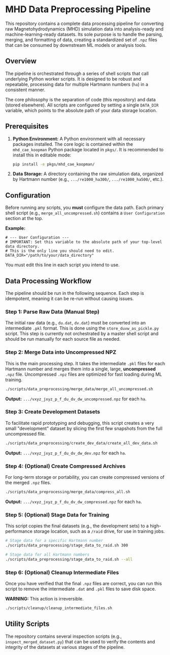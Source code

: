 # MHD Data Preprocessing Pipeline

This repository contains a complete data processing pipeline for converting raw Magnetohydrodynamics (MHD) simulation data into analysis-ready and machine-learning-ready datasets. Its sole purpose is to handle the parsing, merging, and formatting of data, creating a standardized set of `.npz` files that can be consumed by downstream ML models or analysis tools.

## Overview

The pipeline is orchestrated through a series of shell scripts that call underlying Python worker scripts. It is designed to be robust and repeatable, processing data for multiple Hartmann numbers (`ha`) in a consistent manner.

The core philosophy is the separation of code (this repository) and data (stored elsewhere). All scripts are configured by setting a single `DATA_DIR` variable, which points to the absolute path of your data storage location.

## Prerequisites

1.  **Python Environment:** A Python environment with all necessary packages installed. The core logic is contained within the `mhd_cae_koopman` Python package located in `pkgs/`. It is recommended to install this in editable mode:
    ```bash
    pip install -e pkgs/mhd_cae_koopman/
    ```
2.  **Data Storage:** A directory containing the raw simulation data, organized by Hartmann number (e.g., `.../re1000_ha300/`, `.../re1000_ha500/`, etc.).

## Configuration

Before running any scripts, you **must** configure the data path. Each primary shell script (e.g., `merge_all_uncompressed.sh`) contains a `User Configuration` section at the top.

**Example:**
```shell
# --- User Configuration ---
# IMPORTANT: Set this variable to the absolute path of your top-level data directory.
# This is the only line you should need to edit.
DATA_DIR="/path/to/your/data_directory"
```

You must edit this line in each script you intend to use.

## Data Processing Workflow

The pipeline should be run in the following sequence. Each step is idempotent, meaning it can be re-run without causing issues.

### Step 1: Parse Raw Data (Manual Step)

The initial raw data (e.g., `du.dat`, `dv.dat`) must be converted into an intermediate `.pkl` format. This is done using the `store_duvw_as_pickle.py` script. This step is currently not orchestrated by a master shell script and should be run manually for each source file as needed.

### Step 2: Merge Data into Uncompressed NPZ

This is the main processing step. It takes the intermediate `.pkl` files for each Hartmann number and merges them into a single, large, **uncompressed** `.npz` file. Uncompressed `.npz` files are optimized for fast loading during ML training.

```bash
./scripts/data_preprocessing/merge_data/merge_all_uncompressed.sh
```
**Output:** `.../vxyz_jxyz_p_f_du_dv_dw_uncompressed.npz` for each `ha`.

### Step 3: Create Development Datasets

To facilitate rapid prototyping and debugging, this script creates a very small "development" dataset by slicing the first few snapshots from the full uncompressed file.

```bash
./scripts/data_preprocessing/create_dev_data/create_all_dev_data.sh
```
**Output:** `.../vxyz_jxyz_p_f_du_dv_dw_dev.npz` for each `ha`.

### Step 4: (Optional) Create Compressed Archives

For long-term storage or portability, you can create compressed versions of the merged `.npz` files.

```bash
./scripts/data_preprocessing/merge_data/compress_all.sh
```
**Output:** `.../vxyz_jxyz_p_f_du_dv_dw_compressed.npz` for each `ha`.

### Step 5: (Optional) Stage Data for Training

This script copies the final datasets (e.g., the development sets) to a high-performance storage location, such as a `/raid` drive, for use in training jobs.

```bash
# Stage data for a specific Hartmann number
./scripts/data_preprocessing/stage_data_to_raid.sh 300

# Stage data for all Hartmann numbers
./scripts/data_preprocessing/stage_data_to_raid.sh --all
```

### Step 6: (Optional) Cleanup Intermediate Files

Once you have verified that the final `.npz` files are correct, you can run this script to remove the intermediate `.dat` and `.pkl` files to save disk space.

**WARNING:** This action is irreversible.

```bash
./scripts/cleanup/cleanup_intermediate_files.sh
```

## Utility Scripts

The repository contains several inspection scripts (e.g., `inspect_merged_dataset.py`) that can be used to verify the contents and integrity of the datasets at various stages of the pipeline.
